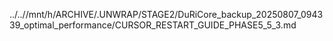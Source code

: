 ../..//mnt/h/ARCHIVE/.UNWRAP/STAGE2/DuRiCore_backup_20250807_094339_optimal_performance/CURSOR_RESTART_GUIDE_PHASE5_5_3.md